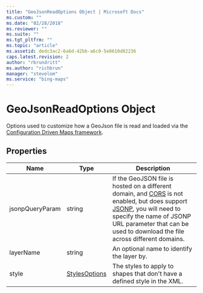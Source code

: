 ```yaml
---
title: "GeoJsonReadOptions Object | Microsoft Docs"
ms.custom: ""
ms.date: "02/28/2018"
ms.reviewer: ""
ms.suite: ""
ms.tgt_pltfrm: ""
ms.topic: "article"
ms.assetid: dedc3ac2-6a6d-42bb-a6c0-5e8610d82236
caps.latest.revision: 2
author: "rbrundritt"
ms.author: "richbrun"
manager: "stevelom"
ms.service: "bing-maps"
---
```


# GeoJsonReadOptions Object

Options used to customize how a GeoJson file is read and loaded via the [Configuration Driven Maps framework](../../map-control-concepts/configuration-driven-maps-framework/index.md).

## Properties

| Name        | Type      | Description                    |
|-----------------|---------------|------------------------|
| jsonpQueryParam | string        | If the GeoJSON file is hosted on a different domain, and [CORS](https://en.wikipedia.org/wiki/Cross-origin_resource_sharing) is not enabled, but does support [JSONP](https://en.wikipedia.org/wiki/JSONP), you will need to specify the name of JSONP URL parameter that can be used to download the file across different domains. |
| layerName       | string        | An optional name to identify the layer by.   |
| style           | [StylesOptions](../../map-control-api/stylesoptions-object.md) | The styles to apply to shapes that don't have a defined style in the XML.  |